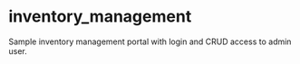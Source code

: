 # inventory_management
Sample inventory management portal with login and CRUD access to admin user.
